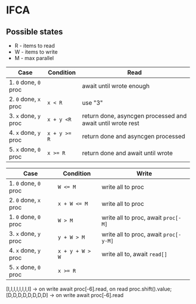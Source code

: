 # IFCA

## Possible states

* R - items to read
* W - items to write
* M - max parallel

| Case                  | Condition    | Read                                                       |
| --------------------- | ------------ | ---------------------------------------------------------- |
| 1. `0` done, `0` proc |              | await until wrote enough                                   |
| 2. `0` done, `x` proc | `x < R`      | use "3"                                                    |
| 3. `x` done, `y` proc | `x + y <R`   | return done, asyncgen processed and await until wrote rest |
| 4. `x` done, `y` proc | `x + y >= R` | return done and asyncgen processed                         |
| 5. `x` done, `0` proc | `x >= R`     | return done and await until wrote                          |

| Case                  | Condition       | Write                                 |
| --------------------- | --------------- | ------------------------------------- |
| 1. `0` done, `0` proc | `W <= M`        | write all to proc                     |
| 2. `0` done, `x` proc | `x + W <= M`    | write all to proc                     |
| 1. `0` done, `0` proc | `W > M`         | write all to proc, await `proc[-M]`   |
| 3. `x` done, `y` proc | `y + W > M`     | write all to proc, await `proc[-y-M]` |
| 4. `x` done, `y` proc | `x + y + W > W` | write all to, await `read[]`          |
| 5. `x` done, `0` proc | `x >= R`        |                                       |

[I,I,I,I,I,I,I,I] -> on write await proc[-6].read, on read proc.shift().value;
[D,D,D,D,D,D,D,D] -> on write await proc[-6].read